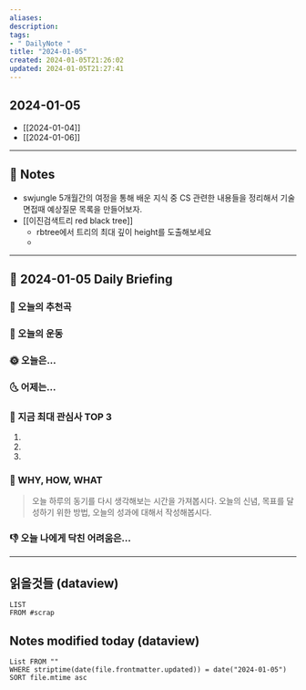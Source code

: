 ```yaml
---
aliases: 
description:
tags:
- " DailyNote "
title: "2024-01-05"
created: 2024-01-05T21:26:02
updated: 2024-01-05T21:27:41
---
```


## 2024-01-05

- [[2024-01-04]] 
- [[2024-01-06]]

---

## 📝 Notes

- swjungle 5개월간의 여정을 통해 배운 지식 중 CS 관련한 내용들을 정리해서 기술면접때 예상질문 목록을 만들어보자.
- [[이진검색트리 red black tree]]
	- rbtree에서 트리의 최대 깊이 height를 도출해보세요
	- 


---

## 📅 2024-01-05 Daily Briefing

### 🎵 오늘의 추천곡

### 🏃 오늘의 운동

### 🌞 오늘은...

### 🌜 어제는...

### 🧠 지금 최대 관심사 TOP 3

1. 
2. 
3. 

### 🚀 WHY, HOW, WHAT

> 오늘 하루의 동기를 다시 생각해보는 시간을 가져봅시다. 오늘의 신념, 목표를 달성하기 위한 방법, 오늘의 성과에 대해서 작성해봅시다.

### 👎 오늘 나에게 닥친 어려움은...

---

## 읽을것들 (dataview)

```dataview
LIST
FROM #scrap
```

## Notes modified today (dataview)

```dataview
List FROM "" 
WHERE striptime(date(file.frontmatter.updated)) = date("2024-01-05") 
SORT file.mtime asc
```
